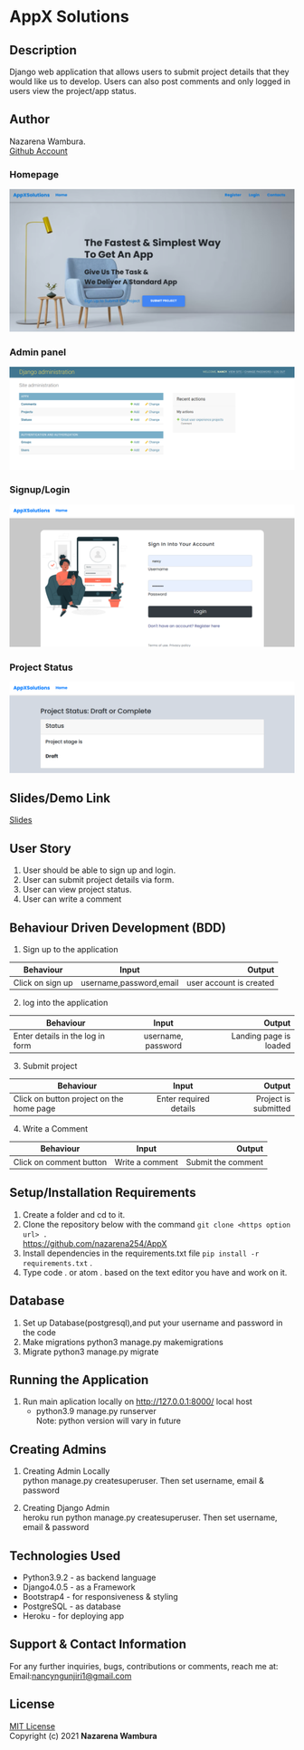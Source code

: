 # AppX Solutions

## Description
Django web application that allows users to submit project details that they would like us to develop. Users can also post comments and only logged in users view the project/app status.

## Author
Nazarena Wambura.</br>
[Github Account](https://github.com/nazarena254)

### Homepage
![AppX Solution](./appx/static/images/homepage.png)
### Admin panel
![AppX Solution](./appx/static/images/admin.png)
### Signup/Login
![AppX Solution](./appx/static/images/login.png)
### Project Status
![AppX Solution](./appx/static/images/status.png)

## Slides/Demo Link
[Slides](https://docs.google.com/presentation/d/1kQBPXVuc_TnvDzG-F7UHBl7B58dP88P6cBEwzRZHA8E/edit)

## User Story
1. User should be able to sign up and login.
2. User can submit project details via form.
3. User can view project status.
4. User can write a comment 


## Behaviour Driven Development (BDD)
1. Sign up to the application

|Behaviour 	           |    Input 	                 |       Output          |
|----------------------------------------------|:-----------------------------------:|-----------------------------:|       
| Click on sign up  | username,password,email | user account is created  | 

2. log into the application 

|Behaviour 	           |    Input 	                 |       Output          |
|----------------------------------------------|:-----------------------------------:|-----------------------------:|       
| Enter details in the log in form   | username, password| Landing page is loaded   | 


3. Submit project

|Behaviour 	           |    Input 	                 |       Output          |
|----------------------------------------------|:-----------------------------------:|-----------------------------:|       
| Click on button project on the home page | Enter required details| Project is submitted  | 


4. Write a Comment

|Behaviour 	           |    Input 	                 |       Output          |
|----------------------------------------------|:-----------------------------------:|-----------------------------:|       
| Click on comment button   | Write a comment | Submit the comment  |


## Setup/Installation Requirements
1. Create a folder and cd to it.
2. Clone the repository below with the command `git clone <https option url> .`  <br>
    https://github.com/nazarena254/AppX  
3. Install dependencies in the requirements.txt file `pip install -r requirements.txt` .
4.  Type code . or atom . based on the text editor you have and work on it.   

## Database
1. Set up Database(postgresql),and put your username and password in the code
2. Make migrations
    python3 manage.py makemigrations
3. Migrate
   python3 manage.py migrate 
       
## Running the Application
1. Run main aplication locally on http://127.0.0.1:8000/ local host<br>    
   * python3.9 manage.py runserver<br>
    Note: python version will vary in future

## Creating Admins
1. Creating Admin Locally<br>
     python manage.py createsuperuser. Then set username, email & password

2. Creating Django Admin   
     heroku run python manage.py createsuperuser. Then set username, email & password

## Technologies Used
* Python3.9.2 - as backend language
* Django4.0.5 - as a Framework
* Bootstrap4 - for responsiveness & styling 
* PostgreSQL - as database
* Heroku - for deploying app

## Support & Contact Information
For any further inquiries, bugs, contributions or comments, reach me at:<br>
Email:<nancyngunjiri1@gmail.com>

## License
[MIT License](https://github.com/nazarena254/AppX/blob/master/LICENSE)<br>
Copyright (c) 2021 **Nazarena Wambura**